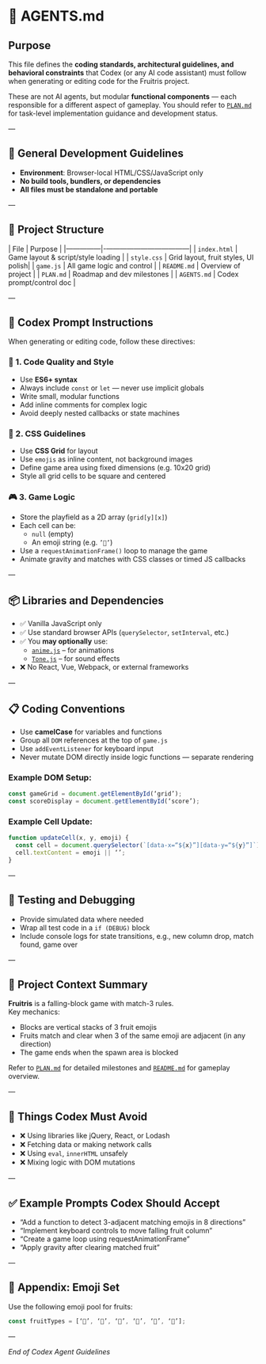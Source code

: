 # 🤖 AGENTS.md

## Purpose

This file defines the **coding standards, architectural guidelines, and behavioral constraints** that Codex (or any AI code assistant) must follow when generating or editing code for the Fruitris project.

These are not AI agents, but modular **functional components** — each responsible for a different aspect of gameplay. You should refer to [`PLAN.md`](./PLAN.md) for task-level implementation guidance and development status.

—

## 🔧 General Development Guidelines

- **Environment**: Browser-local HTML/CSS/JavaScript only
- **No build tools, bundlers, or dependencies**
- **All files must be standalone and portable**

—

## 📁 Project Structure

| File         | Purpose                            |
|—————|-————————————|
| `index.html` | Game layout & script/style loading  |
| `style.css`  | Grid layout, fruit styles, UI polish|
| `game.js`    | All game logic and control          |
| `README.md`  | Overview of project                 |
| `PLAN.md`    | Roadmap and dev milestones          |
| `AGENTS.md`  | Codex prompt/control doc            |

—

## 🧠 Codex Prompt Instructions

When generating or editing code, follow these directives:

### 🎯 1. **Code Quality and Style**
- Use **ES6+ syntax**
- Always include `const` or `let` — never use implicit globals
- Write small, modular functions
- Add inline comments for complex logic
- Avoid deeply nested callbacks or state machines

### 🎨 2. **CSS Guidelines**
- Use **CSS Grid** for layout
- Use `emojis` as inline content, not background images
- Define game area using fixed dimensions (e.g. 10x20 grid)
- Style all grid cells to be square and centered

### 🎮 3. **Game Logic**
- Store the playfield as a 2D array (`grid[y][x]`)
- Each cell can be:
  - `null` (empty)
  - An emoji string (e.g. `’🍓’`)
- Use a `requestAnimationFrame()` loop to manage the game
- Animate gravity and matches with CSS classes or timed JS callbacks

—

## 📦 Libraries and Dependencies

- ✅ Vanilla JavaScript only
- ✅ Use standard browser APIs (`querySelector`, `setInterval`, etc.)
- ✅ You **may optionally** use:
  - [`anime.js`](https://animejs.com) – for animations
  - [`Tone.js`](https://tonejs.github.io) – for sound effects
- ❌ No React, Vue, Webpack, or external frameworks

—

## 📋 Coding Conventions

- Use **camelCase** for variables and functions
- Group all `DOM` references at the top of `game.js`
- Use `addEventListener` for keyboard input
- Never mutate DOM directly inside logic functions — separate rendering

### Example DOM Setup:
```js
const gameGrid = document.getElementById(‘grid’);
const scoreDisplay = document.getElementById(‘score’);
```

### Example Cell Update:
```js
function updateCell(x, y, emoji) {
  const cell = document.querySelector(`[data-x=“${x}”][data-y=“${y}”]`);
  cell.textContent = emoji || ‘’;
}
```

—

## 🧪 Testing and Debugging

- Provide simulated data where needed
- Wrap all test code in a `if (DEBUG)` block
- Include console logs for state transitions, e.g., new column drop, match found, game over

—

## 🧭 Project Context Summary

**Fruitris** is a falling-block game with match-3 rules.  
Key mechanics:
- Blocks are vertical stacks of 3 fruit emojis
- Fruits match and clear when 3 of the same emoji are adjacent (in any direction)
- The game ends when the spawn area is blocked

Refer to [`PLAN.md`](./PLAN.md) for detailed milestones and [`README.md`](./README.md) for gameplay overview.

—

## 🚫 Things Codex Must Avoid

- ❌ Using libraries like jQuery, React, or Lodash
- ❌ Fetching data or making network calls
- ❌ Using `eval`, `innerHTML` unsafely
- ❌ Mixing logic with DOM mutations

—

## ✅ Example Prompts Codex Should Accept

- “Add a function to detect 3-adjacent matching emojis in 8 directions”
- “Implement keyboard controls to move falling fruit column”
- “Create a game loop using requestAnimationFrame”
- “Apply gravity after clearing matched fruit”

—

## 🧩 Appendix: Emoji Set

Use the following emoji pool for fruits:

```js
const fruitTypes = [‘🍓’, ‘🍌’, ‘🍇’, ‘🍍’, ‘🍎’, ‘🍒’];
```

—

*End of Codex Agent Guidelines*